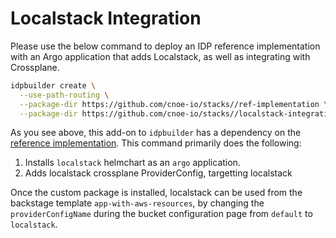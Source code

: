 # Localstack Integration

Please use the below command to deploy an IDP reference implementation with an Argo application that adds Localstack, as well as integrating with Crossplane.

```bash
idpbuilder create \
  --use-path-routing \
  --package-dir https://github.com/cnoe-io/stacks//ref-implementation \
  --package-dir https://github.com/cnoe-io/stacks//localstack-integration
```

As you see above, this add-on to `idpbuilder` has a dependency on the [reference implementation](../ref-implementation/). This command primarily does the following:

1. Installs `localstack` helmchart as an `argo` application.
2. Adds localstack crossplane ProviderConfig, targetting localstack

Once the custom package is installed, localstack can be used from the backstage template `app-with-aws-resources`, by changing the `providerConfigName` during the bucket configuration page from `default` to `localstack`.
